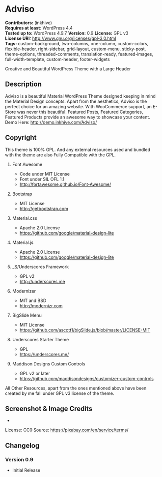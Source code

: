 # Adviso

**Contributors:** (inkhive)  
**Requires at least:** WordPress 4.4  
**Tested up to:** WordPress 4.9.7
**Version:** 0.9
**License:** GPL v3  
**License URI:** http://www.gnu.org/licenses/gpl-3.0.html  
**Tags:** custom-background, two-columns, one-column, custom-colors, flexible-header, right-sidebar, grid-layout, custom-menu, sticky-post, theme-options, threaded-comments, translation-ready, featured-images, full-width-template, custom-header, footer-widgets

Creative and Beautiful WordPress Theme with a Large Header

## Description

Adviso is a beautiful Material WordPress Theme designed keeping in mind the Material Design concepts. Apart from the aesthetics, Adviso is the perfect choice for an amazing website. With WooCommerce support, an E-Store was never this beautiful. Featured Posts, Featured Categories, Featured Products provide an awesome way to showcase your content. 
Demo Here: http://demo.inkhive.com/Adviso/


## Copyright


This theme is 100% GPL. And any external resources used and bundled with the theme are also Fully Compatible with the GPL.

1. Font Awesome
	- Code under MIT License
	- Font under SIL OFL 1.1 
	- http://fortawesome.github.io/Font-Awesome/
	
2. Bootstrap
	- MIT License
	- http://getbootstrap.com
	
3. Material.css
	- Apache 2.0 License
	- https://github.com/google/material-design-lite
	
4. Material.js
	- Apache 2.0 License
	- https://github.com/google/material-design-lite

5. _S/Underscores Framework
	- GPL v2
	- http://underscores.me

6. Modernizer 			
	- MIT and BSD
	- http://modernizr.com
	
7. BigSlide Menu
    - MIT License
    - https://github.com/ascott1/bigSlide.js/blob/master/LICENSE-MIT	
    
8. Underscores Starter Theme
	- GPL
	- https://underscores.me/
	
9. Maddison Designs Custom Controls
	- GPL v2 or later
	- https://github.com/maddisondesigns/customizer-custom-controls
     
	
All Other Resources, apart from the ones mentioned above have been created by me fall under GPL v3 license of the theme.	

## Screenshot & Image Credits

* 

License: CC0
Source: https://pixabay.com/en/service/terms/	

## Changelog

### Version 0.9

* Initial Release